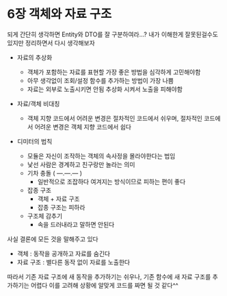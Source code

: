 # 6장 객체와 자료 구조

되게 간단히 생각하면 Entity와 DTO를 잘 구분하여라...? 내가 이해한게 잘못된걸수도 있지만 정리하면서 다시 생각해보자

- 자료의 추상화
    - 객체가 포함하는 자료를 표현할 가장 좋은 방법을 심각하게 고민해야함
    - 아무 생각없이 조회/설정 함수를 추가하는 방법이 가장 나쁨
    - 자료는 외부로 노출시키면 안됨 추상화 시켜서 노출을 피해야함

- 자료/객체 비대칭
    - 객체 지향 코드에서 어려운 변경은 절차적인 코드에서 쉬우며, 절차적인 코드에서 어려운 변경은 객체 지향 코드에서 쉽다

- 디미터의 법칙
    - 모듈은 자신이 조작하는 객체의 속사정을 몰라야한다는 법임
    - 낯선 사람은 경계하고 친구랑만 놀라는 의미
    - 기차 충돌 ( —.—.— )
        - 일반적으로 조잡하다 여겨지는 방식이므로 피하는 편이 좋다
    - 잡종 구조
        - 객체 + 자료 구조
        - 잡종 구조는 피하라
    - 구조체 감추기
        - 속을 드러내라고 말하면 안된다


사실 결론에 모든 것을 말해주고 있다

- 객체 : 동작을 공개하고 자료를 숨긴다
- 자료 구조 : 별다른 동작 없이 자료를 노출한다

따라서 기존 자료 구조에 새 동작을 추가하기는 쉬우나, 기존 함수에 새 자료 구조를 추가하기는 어렵다 이를 고려해 상황에 알맞게 코드를 짜면 될 것 같다^^